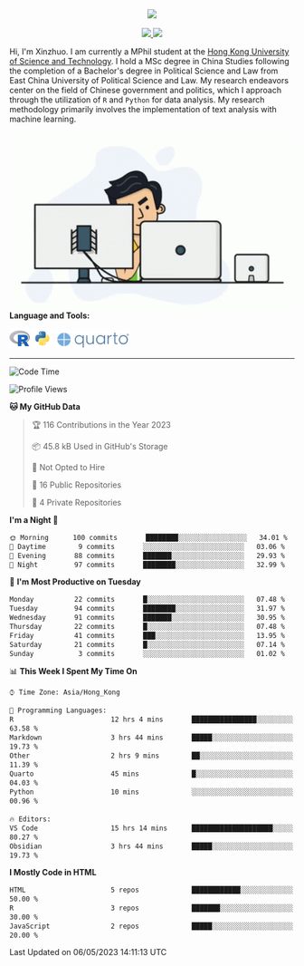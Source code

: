 <div align='center'>
<img src='https://readme-typing-svg.herokuapp.com?font=ubuntu&color=4d3900&center=true&lines=HKUST+Mphil+in+SOSC;Focus+on+China;Code+for+PoliSci'/>
</div>


<p align='center'>
 <a href='https://www.linkedin.com/in/xinzhuo-huang-5161011ba/' target='_blank'>
        <img src='https://img.shields.io/badge/linkedin%20-%230077B5.svg?&style=for-the-badge&logo=linkedin&logoColor=white'/>
    </a>
 <a href='https://twitter.com/HsinchoH' target='_blank'>
        <img src='https://img.shields.io/badge/Twitter-1DA1F2?style=for-the-badge&logo=twitter&logoColor=white'/>
    </a>
    </p>
    
Hi, I'm Xinzhuo. I am currently a MPhil student at the [Hong Kong University of Science and Technology](https://sosc.hkust.edu.hk/node/613). I hold a MSc degree in China Studies following the completion of a Bachelor's degree in Political Science and Law from East China University of Political Science and Law. My research endeavors center on the field of Chinese government and politics, which I approach through the utilization of `R` and `Python` for data analysis. My research methodology primarily involves the implementation of text analysis with machine learning.




<img align='right' src="https://github.com/xinzhuohkust/xinzhuohkust/blob/main/programmer.gif" width="590">




**Language and Tools:**  

<code><img height="36" src="https://raw.githubusercontent.com/github/explore/80688e429a7d4ef2fca1e82350fe8e3517d3494d/topics/r/r.png"></code>
<code><img height="36" src="https://raw.githubusercontent.com/github/explore/80688e429a7d4ef2fca1e82350fe8e3517d3494d/topics/python/python.png"></code>
<code><img height="32" src="https://github.com/quarto-dev/quarto-r/blob/main/man/figures/quarto.png"></code>

---
<!--START_SECTION:waka-->
![Code Time](http://img.shields.io/badge/Code%20Time-445%20hrs%2045%20mins-blue)

![Profile Views](http://img.shields.io/badge/Profile%20Views-4-blue)

**🐱 My GitHub Data** 

> 🏆 116 Contributions in the Year 2023
 > 
> 📦 45.8 kB Used in GitHub's Storage 
 > 
> 🚫 Not Opted to Hire
 > 
> 📜 16 Public Repositories 
 > 
> 🔑 4 Private Repositories  
 > 
**I'm a Night 🦉** 

```text
🌞 Morning      100 commits       ████████░░░░░░░░░░░░░░░░░   34.01 % 
🌆 Daytime        9 commits       ░░░░░░░░░░░░░░░░░░░░░░░░░   03.06 % 
🌃 Evening       88 commits       ███████░░░░░░░░░░░░░░░░░░   29.93 % 
🌙 Night         97 commits       ████████░░░░░░░░░░░░░░░░░   32.99 % 

```
📅 **I'm Most Productive on Tuesday** 

```text
Monday          22 commits       █░░░░░░░░░░░░░░░░░░░░░░░░   07.48 % 
Tuesday         94 commits       ████████░░░░░░░░░░░░░░░░░   31.97 % 
Wednesday       91 commits       ███████░░░░░░░░░░░░░░░░░░   30.95 % 
Thursday        22 commits       █░░░░░░░░░░░░░░░░░░░░░░░░   07.48 % 
Friday          41 commits       ███░░░░░░░░░░░░░░░░░░░░░░   13.95 % 
Saturday        21 commits       █░░░░░░░░░░░░░░░░░░░░░░░░   07.14 % 
Sunday           3 commits       ░░░░░░░░░░░░░░░░░░░░░░░░░   01.02 % 

```


📊 **This Week I Spent My Time On** 

```text
⌚︎ Time Zone: Asia/Hong_Kong

💬 Programming Languages: 
R                        12 hrs 4 mins       ████████████████░░░░░░░░░   63.58 % 
Markdown                 3 hrs 44 mins       █████░░░░░░░░░░░░░░░░░░░░   19.73 % 
Other                    2 hrs 9 mins        ██░░░░░░░░░░░░░░░░░░░░░░░   11.39 % 
Quarto                   45 mins             █░░░░░░░░░░░░░░░░░░░░░░░░   04.03 % 
Python                   10 mins             ░░░░░░░░░░░░░░░░░░░░░░░░░   00.96 % 

🔥 Editors: 
VS Code                  15 hrs 14 mins      ████████████████████░░░░░   80.27 % 
Obsidian                 3 hrs 44 mins       █████░░░░░░░░░░░░░░░░░░░░   19.73 % 

```

**I Mostly Code in HTML** 

```text
HTML                     5 repos             ████████████░░░░░░░░░░░░░   50.00 % 
R                        3 repos             ███████░░░░░░░░░░░░░░░░░░   30.00 % 
JavaScript               2 repos             █████░░░░░░░░░░░░░░░░░░░░   20.00 % 

```



 Last Updated on 06/05/2023 14:11:13 UTC
<!--END_SECTION:waka-->
    
    
    
    
    
    
    
    
